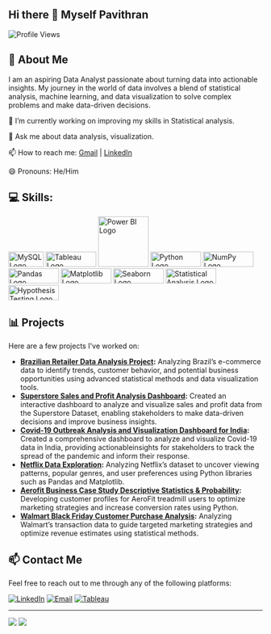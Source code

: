 ## Hi there 👋 Myself Pavithran
![Profile Views](https://komarev.com/ghpvc/?username=sivapavithran93&color=blue)

## 🌟 About Me

  I am an aspiring Data Analyst passionate about turning data into actionable insights. My journey in the world of data involves a blend of statistical analysis, machine learning, and data visualization to solve complex problems and make data-driven decisions.


🔭 I’m currently working on improving my skills in Statistical analysis.

💬 Ask me about data analysis, visualization.

📫 How to reach me: [Gmail](mailto:sivapavithran93@gmail.com) | [LinkedIn](www.linkedin.com/in/pavithran93) 

😄 Pronouns: He/Him

## 💻 Skills:

<div class="logo-container">

  <img src="https://logos-marques.com/wp-content/uploads/2023/09/MySQL-Logo-thmb.png" alt="MySQL Logo" width="70" height="30">

  <img src="https://camo.githubusercontent.com/4ff9a29eb3e9162f995053d237ea62eb0becdd860a31ba8bf3ba2bae222adef5/68747470733a2f2f63646e6c2e74626c7366742e636f6d2f73697465732f64656661756c742f66696c65732f70616765732f7461626c6561756c6f676f5f686967687265732e706e67" alt="Tableau Logo" width="100" height="30">

  <img src="https://www.c5alliance.com/wp-content/uploads/2021/01/power-bi_logo.png" alt="Power BI Logo" width="100">

  <img src="https://www.logo.wine/a/logo/Python_(programming_language)/Python_(programming_language)-Logo.wine.svg" alt="Python Logo" width="100" height="30">

  <img src="https://img.shields.io/badge/NumPy-013243?style=for-the-badge&logo=numpy&logoColor=white" alt="NumPy Logo" width="100" height = "30">

  <img src="https://img.shields.io/badge/Pandas-150458?style=for-the-badge&logo=pandas&logoColor=white" alt="Pandas Logo" width="100" height="30">

  <img src="https://camo.githubusercontent.com/3eed28e026e4e0220f99e2f4c8a517fcb3a30a1b944c528efc9533ff7840435f/68747470733a2f2f6d6174706c6f746c69622e6f72672f5f7374617469632f6c6f676f322e737667" alt="Matplotlib Logo" width="100" height="30">

  <img src="https://seaborn.pydata.org/_static/logo-wide-lightbg.svg" alt="Seaborn Logo" width="100" height =" 30 ">

  <img src="https://img.shields.io/badge/Statistical_Analysis-009999?style=for-the-badge&logo=statistics&logoColor=white" alt="Statistical Analysis Logo" width="100" height="30">

  <img src="https://img.shields.io/badge/Hypothesis_Testing-003366?style=for-the-badge&logo=statistics&logoColor=white" alt="Hypothesis Testing Logo" width="100" height="30">

</div>

## 📊 Projects

Here are a few projects I've worked on:

- **[Brazilian Retailer Data Analysis Project](https://github.com/sivapavithran93/Brazilian-Retailer-Data-Analysis):** Analyzing Brazil’s e-commerce data to identify trends, customer behavior, and potential business opportunities using advanced statistical methods and data visualization tools.
- **[Superstore Sales and Profit Analysis Dashboard](https://github.com/sivapavithran93/Superstore-Sales-and-Profit-Analysis-Dashboard):** Created an interactive dashboard to analyze and visualize sales and profit data from the Superstore Dataset, enabling stakeholders to make data-driven decisions and improve business insights.
- **[Covid-19 Outbreak Analysis and Visualization Dashboard for India](https://github.com/sivapavithran93/Covid-19-Outbreak-Analysis-and-Visualization-Dashboard-for-India):** Created a comprehensive dashboard to analyze and visualize Covid-19 data in India, providing actionableinsights for stakeholders to track the spread of the pandemic and inform their response. 
- **[Netflix Data Exploration](https://github.com/sivapavithran93/Netflix-Data-Exploration):** Analyzing Netflix’s dataset to uncover viewing patterns, popular genres, and user preferences using Python libraries such as Pandas and Matplotlib.
- **[Aerofit Business Case Study Descriptive Statistics & Probability](https://github.com/sivapavithran93/Aerofit-Business-Case-Study-Descriptive-Statistics-Probability):** Developing customer profiles for AeroFit treadmill users to optimize marketing strategies and increase conversion rates using Python.
- **[Walmart Black Friday Customer Purchase Analysis](https://github.com/sivapavithran93/Walmart-Black-Friday-Customer-Purchase-Analysis):** Analyzing Walmart’s transaction data to guide targeted marketing strategies and optimize revenue estimates using statistical methods.

## 📫 Contact Me

Feel free to reach out to me through any of the following platforms:

[![LinkedIn](https://img.shields.io/badge/LinkedIn-0A66C2?style=for-the-badge&logo=linkedin&logoColor=white)](www.linkedin.com/in/pavithran93)
[![Email](https://img.shields.io/badge/Email-D14836?style=for-the-badge&logo=gmail&logoColor=white)](mailto:sivapavithran93@gmail.com)
[![Tableau](https://img.shields.io/badge/Tableau-E97627?style=for-the-badge&logo=Tableau&logoColor=white)](https://public.tableau.com/app/profile/pavithran.s7555/vizzes)

---

![](https://github-readme-stats.vercel.app/api?username=sivapavithran93&show_icons=true&theme=tokyonight)
![](https://github-readme-stats.vercel.app/api/top-langs/?username=sivapavithran93&langs_count=8&theme=tokyonight)


